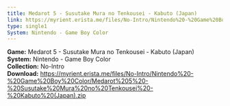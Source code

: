 ```yaml
---
title: Medarot 5 - Susutake Mura no Tenkousei - Kabuto (Japan)
link: https://myrient.erista.me/files/No-Intro/Nintendo%20-%20Game%20Boy%20Color/Medarot%205%20-%20Susutake%20Mura%20no%20Tenkousei%20-%20Kabuto%20(Japan).zip
type: single1
System: Nintendo - Game Boy Color
---
```

<b>Game:</b> Medarot 5 - Susutake Mura no Tenkousei - Kabuto (Japan)<br>
<b>System:</b> Nintendo - Game Boy Color<br>
<b>Collection:</b> No-Intro<br>
<b>Download:</b> https://myrient.erista.me/files/No-Intro/Nintendo%20-%20Game%20Boy%20Color/Medarot%205%20-%20Susutake%20Mura%20no%20Tenkousei%20-%20Kabuto%20(Japan).zip